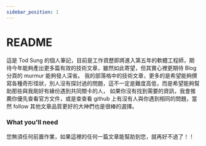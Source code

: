 ```yaml
---
sidebar_position: 1
---
```


# README

這是 Tod Sung 的個人筆記，目前是工作資歷即將進入第五年的軟體工程師，期待今年能夠產出更多篇有效的技術文章，雖然如此寄望，但其實心裡更期待 Blog 分頁的 murmur 能夠發人深省。
我的部落格中的技術文章，更多的是希望能夠撰寫各種奇形怪狀，別人沒有探討過的問題，這不一定是難度高低，而是希望能夠幫助那些與我剛好有緣份遇到共同關卡的人，
如果你沒有找到需要的資訊，我會推薦你優先查看官方文件，或是查查看 github 上有沒有人與你遇到相同的問題，當然 follow 其他文章品質更好的大神們也是很棒的選擇。

### What you'll need

您無須任何前置作業，如果這裡的任何一篇文章能幫助到您，就再好不過了！！

